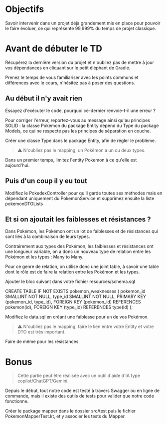 # Objectifs

Savoir intervenir dans un projet déjà grandement mis en place pour pouvoir le faire évoluer, ce qui représente 99,999% du temps de projet classique.

# Avant de débuter le TD

Récupérez la dernière version du projet et n'oubliez pas de mettre à jour vos dépendances en cliquant sur le petit éléphant de Gradle.

Prenez le temps de vous familiariser avec les points communs et différences avec le cours, n'hésitez pas à poser des questions.

## Au début il n'y avait rien

Essayez d'exécuter le code, pourquoi ce-dernier renvoie-t-il une erreur ?

Pour corriger l'erreur, reportez-vous au message ainsi qu'au principes SOLID : la classe Pokemon du package Entity dépend du Type du package Models, ce qui ne respecte pas les principes de séparation en couche.

Créer une classe Type dans le package Entity, afin de régler le problème.

> ⚠️ N'oubliez pas le mapping, un Pokémon a un ou deux types.

Dans un premier temps, limitez l'entity Pokemon à ce qu'elle est aujourd'hui.

## Puis d'un coup il y eu tout

Modifiez le PokedexController pour qu'il garde toutes ses méthodes mais en dépendant uniquement du PokemonService et supprimez ensuite la liste pokemonDTOLists

## Et si on ajoutait les faiblesses et résistances ?

Dans Pokémon, les Pokémon ont un lot de faiblesses et de résistances qui sont liés à la combinaison de leurs types.

Contrairement aux types des Pokémon, les faiblesses et résistances ont une longueur variable, on a donc un nouveau type de relation entre les Pokémon et les types : Many to Many.

Pour ce genre de relation, on utilise donc une joint table, à savoir une table dont le rôle est de faire la relation entre les Pokémon et les types.

Ajouter le bloc suivant dans votre fichier resources/schema.sql

CREATE TABLE IF NOT EXISTS pokemon_weaknesses (
    pokemon_id SMALLINT NOT NULL,
    type_id SMALLINT NOT NULL,
    PRIMARY KEY (pokemon_id, type_id),
    FOREIGN KEY (pokemon_id) REFERENCES pokemon(id),
    FOREIGN KEY (type_id) REFERENCES type(id)
);

Modifiez le data.sql en créant une faiblesse pour un de vos Pokémon.

> ⚠️ N'oubliez pas le mapping, faire le lien entre votre Entity et votre DTO est très important.

Faire de même pour les résistances.

# Bonus
> Cette partie peut être réalisée avec un outil d'aide d'IA type copilot/ChatGPT/Gemini.

Depuis le début, tout notre code est testé à travers Swagger ou en ligne de commande, mais il existe des outils de tests pour valider que notre code fonctionne.

Créer le package mapper dans le dossier src/test puis le fichier PokemonMapperTest.kt, et y associer les tests du Mapper.